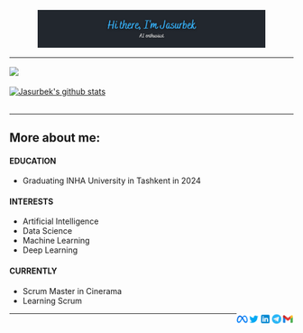
<p align="center">
  <img src="https://github.com/Jasurbek16/Jasurbek16/blob/main/Let's%20build%20the%20future%20today....png" alt="a picture that has the name Jasurbek Mamurov which has been written on it" width="80%"/>
</p>

<hr>

<div > 
  <a href="https://github.com/Jasurbek16/Jasurbek16" >
    <img align="center" src="https://github-readme-stats.vercel.app/api/top-langs/?username=Jasurbek16&layout=compact&theme=nord&hide_border=true" />
  </a> 
</div> 

<br>

<div>
 <a href="https://github.com/Jasurbek16/Jasurbek16">
   <img align="center" src="https://github-readme-stats.vercel.app/api?username=Jasurbek16&show_icons=true&include_all_commits=true&theme=nord&hide_border=true" alt="Jasurbek's github stats" />
  </a>
</div>

<br>
<hr>

## More about me:
 #### EDUCATION
  * Graduating INHA University in Tashkent in 2024
 #### INTERESTS
  * Artificial Intelligence
  * Data Science 
  * Machine Learning
  * Deep Learning
 #### CURRENTLY
  * Scrum Master in Cinerama
  * Learning Scrum


<div>
  <a href="mailto:jascinmamurov7@gmail.com">
    <img align="right" alt="Jasurbek Mamurov on Gmail" width="20px" src="https://github.com/Jasurbek16/Jasurbek16/blob/main/icons8-gmail.svg" />
  </a>
  <a href="https://t.me/Jasurbek16">
    <img align="right" alt="Jasurbek Mamurov on Telegram" width="20px" src="https://github.com/Jasurbek16/Jasurbek16/blob/main/icons8-telegram-app.svg" />
  </a>
  <a href="https://www.linkedin.com/in/jmamurov">
    <img align="right" alt="Jasurbek Mamurov on LinkedIn" width="20px" src="https://github.com/Jasurbek16/Jasurbek16/blob/main/icons8-linkedin.svg" />
  </a>
  <a href="https://twitter.com/J_Mamurov">
    <img align="right" alt="Jasurbek Mamurov on Twitter" width="21px" src="https://github.com/Jasurbek16/Jasurbek16/blob/main/icons8-twitter.svg" />
  </a>
  <a href="https://www.facebook.com/mamurov.jasurbek">
    <img align="right" alt="Jasurbek Mamurov on Meta" width="20px" src="https://github.com/Jasurbek16/Jasurbek16/blob/main/icons8-meta.svg" />
  </a>
</div>
<hr>
